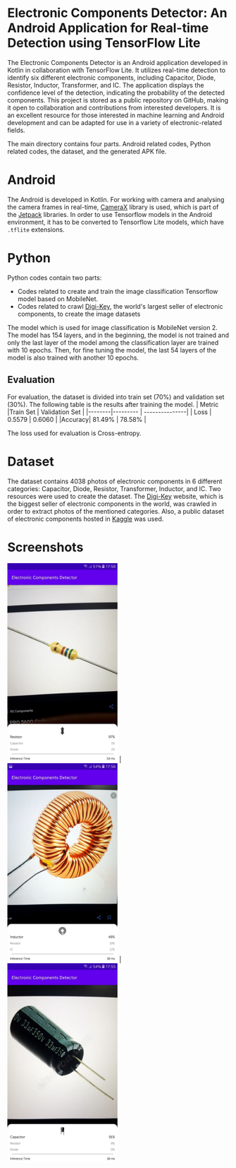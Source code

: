 # Electronic Components Detector: An Android Application for Real-time Detection using TensorFlow Lite

The Electronic Components Detector is an Android application developed in Kotlin in collaboration with TensorFlow Lite. It utilizes real-time detection to identify six different electronic components, including Capacitor, Diode, Resistor, Inductor, Transformer, and IC. The application displays the confidence level of the detection, indicating the probability of the detected components. This project is stored as a public repository on GitHub, making it open to collaboration and contributions from interested developers. It is an excellent resource for those interested in machine learning and Android development and can be adapted for use in a variety of electronic-related fields.

The main directory contains four parts. Android related codes, Python related codes, the dataset, and the generated APK file.

# Android
The Android is developed in Kotlin. For working with camera and analysing the camera frames in real-time, [CameraX] library is used, which is part of the [Jetpack] libraries. In order to use Tensorflow models in the Android environment, it has to be converted to Tensorflow Lite models, which have `.tflite` extensions.

# Python
Python codes contain two parts:
- Codes related to create and train the image classification Tensorflow model based on MobileNet.
- Codes related to crawl [Digi-Key], the world's largest seller of electronic components, to create the image datasets

The model which is used for image classification is MobileNet version 2. The model has 154 layers, and in the beginning, the model is not trained and only the last layer of the model among the classification layer are trained with 10 epochs. Then, for fine tuning the model, the last 54 layers of the model is also trained with another 10 epochs.
## Evaluation
For evaluation, the dataset is divided into train set (70%) and validation set (30%). The following table is the results after training the model.
| Metric |Train Set | Validation Set |
|--------|--------- | ---------------|
|  Loss  | 0.5579   |  0.6060        |
|Accuracy| 81.49%   |  78.58%        |

The loss used for evaluation is Cross-entropy. 

# Dataset
The dataset contains 4038 photos of electronic components in 6 different categories: Capacitor, Diode, Resistor, Transformer, Inductor, and IC.
Two resources were used to create the dataset. The [Digi-Key] website, which is the biggest seller of electronic components in the world, was crawled in order to extract photos of the mentioned categories. Also, a public dataset of electronic components hosted in [Kaggle] was used.

# Screenshots
<img src="./screenshot1.jpg" alt="alt text" width="250" height="450"> | <img src="./screenshot2.jpg" alt="alt text" width="250" height="450"> | <img src="./screenshot3.jpg" alt="alt text" width="250" height="450">

[CameraX]: <https://developer.android.com/training/camerax>
[Jetpack]: <https://developer.android.com/jetpack>
[Kaggle]: <https://www.kaggle.com/aryaminus/electronic-components>
[Digi-Key]: <https://www.digikey.com/>
